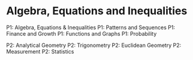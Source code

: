 # Algebra, Equations and Inequalities

P1: Algebra, Equations & Inequalities
P1: Patterns and Sequences
P1: Finance and Growth
P1: Functions and Graphs
P1: Probability

P2: Analytical Geometry
P2: Trigonometry
P2: Euclidean Geometry
P2: Measurement
P2: Statistics
